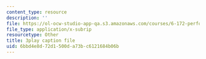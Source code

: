 ```yaml
---
content_type: resource
description: ''
file: https://ol-ocw-studio-app-qa.s3.amazonaws.com/courses/6-172-performance-engineering-of-software-systems-fall-2018/6bbd4e8d72d1500da73bc6121684b06b_H-1-X9bkop8.vtt
file_type: application/x-subrip
resourcetype: Other
title: 3play caption file
uid: 6bbd4e8d-72d1-500d-a73b-c6121684b06b
---
```

